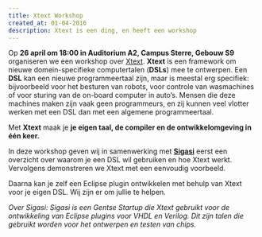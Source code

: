 ```yaml
---
title: Xtext Workshop
created_at: 01-04-2016
description: Xtext is een ding, en heeft een workshop
---
```


Op **26 april om 18:00 in Auditorium A2, Campus Sterre, Gebouw S9** organiseren we een workshop over [Xtext](https://eclipse.org/Xtext/). **Xtext** is een framework om nieuwe domein-specifieke computertalen (**DSLs**) mee te ontwerpen. Een **DSL** kan een nieuwe programmeertaal zijn, maar is meestal erg specifiek: bijvoorbeeld voor het besturen van robots, voor controle van wasmachines of voor sturing van de on-board computer in auto’s. Mensen die deze machines maken zijn vaak geen programmeurs, en zij kunnen veel vlotter werken met een DSL dan met een algemene programmeertaal.

Met **Xtext** maak je **je eigen taal, de compiler en de ontwikkelomgeving in één keer.**

In deze workshop geven wij in samenwerking met [**Sigasi**](http://www.sigasi.com/) eerst een overzicht over waarom je een DSL wil gebruiken en hoe Xtext werkt. Vervolgens demonstreren we Xtext met een eenvoudig voorbeeld.

Daarna kan je zelf een Eclipse plugin ontwikkelen met behulp van Xtext voor je eigen DSL. Wij zijn er om jullie te helpen.

_Over Sigasi:
Sigasi is een Gentse Startup die Xtext gebruikt voor de ontwikkeling van Eclipse plugins voor VHDL en Verilog. Dit zijn talen die gebruikt worden voor het ontwerpen en testen van chips._
